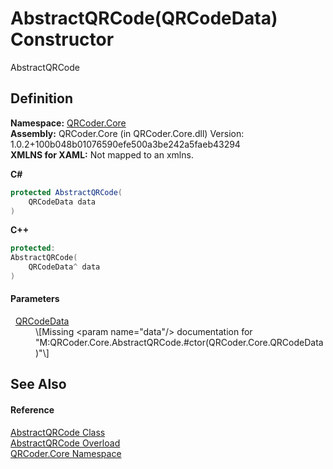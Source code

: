 # AbstractQRCode(QRCodeData) Constructor


AbstractQRCode



## Definition
**Namespace:** <a href="N_QRCoder_Core.md">QRCoder.Core</a>  
**Assembly:** QRCoder.Core (in QRCoder.Core.dll) Version: 1.0.2+100b048b01076590efe500a3be242a5faeb43294  
**XMLNS for XAML:** Not mapped to an xmlns.

**C#**
``` C#
protected AbstractQRCode(
	QRCodeData data
)
```
**C++**
``` C++
protected:
AbstractQRCode(
	QRCodeData^ data
)
```



#### Parameters
<dl><dt>  <a href="T_QRCoder_Core_QRCodeData.md">QRCodeData</a></dt><dd>\[Missing &lt;param name="data"/&gt; documentation for "M:QRCoder.Core.AbstractQRCode.#ctor(QRCoder.Core.QRCodeData)"\]</dd></dl>

## See Also


#### Reference
<a href="T_QRCoder_Core_AbstractQRCode.md">AbstractQRCode Class</a>  
<a href="Overload_QRCoder_Core_AbstractQRCode__ctor.md">AbstractQRCode Overload</a>  
<a href="N_QRCoder_Core.md">QRCoder.Core Namespace</a>  
